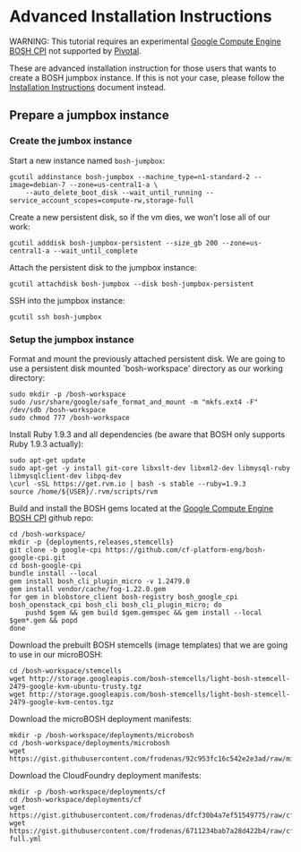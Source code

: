 # Advanced Installation Instructions

WARNING: This tutorial requires an experimental [Google Compute Engine BOSH CPI](https://github.com/cf-platform-eng/bosh-google-cpi) not supported by [Pivotal](http://www.gopivotal.com/).

These are advanced installation instruction for those users that wants to create a BOSH jumpbox instance. If this is not your case, please follow the [Installation Instructions](INSTALL.md) document instead.

## Prepare a jumpbox instance

### Create the jumbox instance

Start a new instance named `bosh-jumpbox`:

```
gcutil addinstance bosh-jumpbox --machine_type=n1-standard-2 --image=debian-7 --zone=us-central1-a \
    --auto_delete_boot_disk --wait_until_running --service_account_scopes=compute-rw,storage-full
```

Create a new persistent disk, so if the vm dies, we won't lose all of our work:

```
gcutil adddisk bosh-jumpbox-persistent --size_gb 200 --zone=us-central1-a --wait_until_complete
```

Attach the persistent disk to the jumpbox instance:

```
gcutil attachdisk bosh-jumpbox --disk bosh-jumpbox-persistent
```

SSH into the jumpbox instance:

```
gcutil ssh bosh-jumpbox
```

### Setup the jumpbox instance

Format and mount the previously attached persistent disk. We are going to use a persistent disk mounted `bosh-workspace' directory as our working directory:

```
sudo mkdir -p /bosh-workspace
sudo /usr/share/google/safe_format_and_mount -m "mkfs.ext4 -F" /dev/sdb /bosh-workspace
sudo chmod 777 /bosh-workspace
```

Install Ruby 1.9.3 and all dependencies (be aware that BOSH only supports Ruby 1.9.3 actually):

```
sudo apt-get update
sudo apt-get -y install git-core libxslt-dev libxml2-dev libmysql-ruby libmysqlclient-dev libpq-dev
\curl -sSL https://get.rvm.io | bash -s stable --ruby=1.9.3
source /home/${USER}/.rvm/scripts/rvm
```

Build and install the BOSH gems located at the [Google Compute Engine BOSH CPI](https://github.com/cf-platform-eng/bosh-google-cpi/tree/google-cpi) github repo:

```
cd /bosh-workspace/
mkdir -p {deployments,releases,stemcells}
git clone -b google-cpi https://github.com/cf-platform-eng/bosh-google-cpi.git
cd bosh-google-cpi
bundle install --local
gem install bosh_cli_plugin_micro -v 1.2479.0
gem install vendor/cache/fog-1.22.0.gem
for gem in blobstore_client bosh-registry bosh_google_cpi bosh_openstack_cpi bosh_cli bosh_cli_plugin_micro; do
    pushd $gem && gem build $gem.gemspec && gem install --local $gem*.gem && popd
done
```

Download the prebuilt BOSH stemcells (image templates) that we are going to use in our microBOSH:

```
cd /bosh-workspace/stemcells
wget http://storage.googleapis.com/bosh-stemcells/light-bosh-stemcell-2479-google-kvm-ubuntu-trusty.tgz
wget http://storage.googleapis.com/bosh-stemcells/light-bosh-stemcell-2479-google-kvm-centos.tgz
```

Download the microBOSH deployment manifests:

```
mkdir -p /bosh-workspace/deployments/microbosh
cd /bosh-workspace/deployments/microbosh
wget https://gist.githubusercontent.com/frodenas/92c953fc16c542e2e3ad/raw/micro_bosh.yml
```

Download the CloudFoundry deployment manifests:

```
mkdir -p /bosh-workspace/deployments/cf
cd /bosh-workspace/deployments/cf
wget https://gist.githubusercontent.com/frodenas/dfcf30b4a7ef51549775/raw/cf.yml
wget https://gist.githubusercontent.com/frodenas/6711234bab7a28d422b4/raw/cf-full.yml
```
